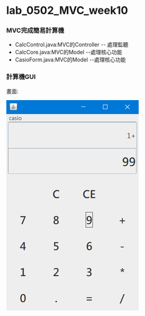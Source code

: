 # lab_0502_MVC_week10
### MVC完成簡易計算機


* CalcControl.java:MVC的Controller -- 處理監聽
* CalcCore.java:MVC的Model --處理核心功能
* CasioForm.java:MVC的Model --處理核心功能



### 計算機GUI

畫面:

![image](https://github.com/LouisJhuang/lab_0502_MVC_week10/blob/master/MVC_CalcControl.png)

